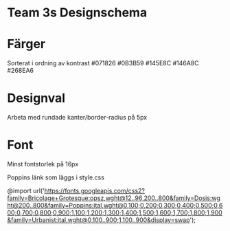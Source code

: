 # Team 3s Designschema

# Färger

Sorterat i ordning av kontrast
#071826
#0B3B59
#145E8C
#146A8C
#268EA6

# Designval

Arbeta med rundade kanter/border-radius på 5px

# Font

Minst fontstorlek på 16px

Poppins länk som läggs i style.css

@import url('https://fonts.googleapis.com/css2?family=Bricolage+Grotesque:opsz,wght@12..96,200..800&family=Dosis:wght@200..800&family=Poppins:ital,wght@0,100;0,200;0,300;0,400;0,500;0,600;0,700;0,800;0,900;1,100;1,200;1,300;1,400;1,500;1,600;1,700;1,800;1,900&family=Urbanist:ital,wght@0,100..900;1,100..900&display=swap');
